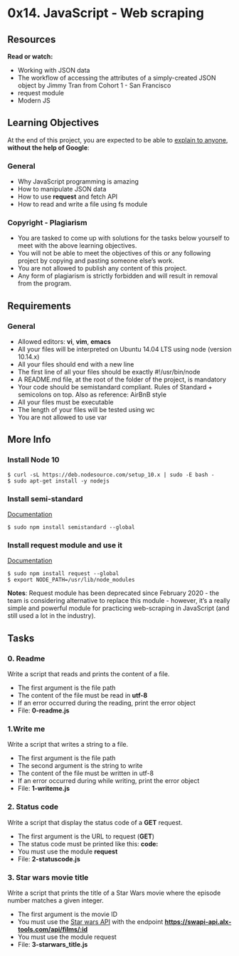 # 0x14. JavaScript - Web scraping

## Resources
**Read or watch:**

- Working with JSON data
- The workflow of accessing the attributes of a simply-created JSON object by Jimmy Tran from Cohort 1 - San Francisco
- request module
- Modern JS

## Learning Objectives

At the end of this project, you are expected to be able to [explain to anyone](https://fs.blog/feynman-learning-technique/), **without the help of Google**:

### General

- Why JavaScript programming is amazing
- How to manipulate JSON data
- How to use **request** and fetch API
- How to read and write a file using fs module

### Copyright - Plagiarism

- You are tasked to come up with solutions for the tasks below yourself to meet with the above learning objectives.
- You will not be able to meet the objectives of this or any following project by copying and pasting someone else’s work.
- You are not allowed to publish any content of this project.
- Any form of plagiarism is strictly forbidden and will result in removal from the program.

## Requirements

### General

- Allowed editors: **vi**, **vim**, **emacs**
- All your files will be interpreted on Ubuntu 14.04 LTS using node (version 10.14.x)
- All your files should end with a new line
- The first line of all your files should be exactly #!/usr/bin/node
- A README.md file, at the root of the folder of the project, is mandatory
- Your code should be semistandard compliant. Rules of Standard + semicolons on top. Also as reference: AirBnB style
- All your files must be executable
- The length of your files will be tested using wc
- You are not allowed to use var

## More Info

### Install Node 10

    $ curl -sL https://deb.nodesource.com/setup_10.x | sudo -E bash -
    $ sudo apt-get install -y nodejs

### Install semi-standard

[Documentation](https://github.com/standard/semistandard)

`$ sudo npm install semistandard --global`

### Install **request** module and use it

[Documentation](https://github.com/request/request)

    $ sudo npm install request --global
    $ export NODE_PATH=/usr/lib/node_modules

**Notes**: Request module has been deprecated since February 2020 - the team is considering alternative to replace this module - however, it’s a really simple and powerful module for practicing web-scraping in JavaScript (and still used a lot in the industry).

## Tasks

### 0. Readme

Write a script that reads and prints the content of a file.

- The first argument is the file path
- The content of the file must be read in **utf-8**
- If an error occurred during the reading, print the error object
- File: **0-readme.js**

### 1.Write me

Write a script that writes a string to a file.

- The first argument is the file path
- The second argument is the string to write
- The content of the file must be written in utf-8
- If an error occurred during while writing, print the error object
- File: **1-writeme.js**

### 2. Status code

Write a script that display the status code of a **GET** request.

- The first argument is the URL to request (**GET**)
- The status code must be printed like this: **code: <status code>**
- You must use the module **request**
- File: **2-statuscode.js**

### 3. Star wars movie title

Write a script that prints the title of a Star Wars movie where the episode number matches a given integer.

- The first argument is the movie ID
- You must use the [Star wars API](https://swapi-api.alx-tools.com/) with the endpoint **https://swapi-api.alx-tools.com/api/films/:id**
- You must use the module request
- File: **3-starwars_title.js**
